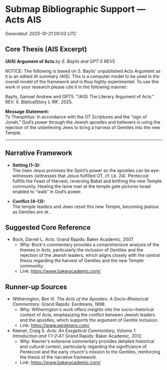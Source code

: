 # Submap Bibliographic Support — Acts AIS
_Generated: 2025-10-21 00:03 UTC_

## Core Thesis (AIS Excerpt)
**(AIS) Argument of Acts**
*by S. Baylis and GPT-5*
REV5

NOTICE: The following is based on S. Baylis' unpublished Acts Argument as it is an edited AI summary (AIS). This is a computer model to be used in the overall model of the framework and is thus highly experimental. To use this work in your research please cite it in the following manner:

Baylis, Samuel Andrew and GPT5. "(AIS) The Literary Argument of Acts." REV. X. BiblicalStory L-IRF, 2025.

**Message Statement:**  
To Theophilus: In accordance with the OT Scriptures and the “sign of Jonah,” God’s power through the Jewish apostles and believers is using the rejection of the unbelieving Jews to bring a harvest of Gentiles into the new Temple.  

---

## Narrative Framework

- **Setting (1–3):**  
  The risen Jesus promises the Spirit’s power so the apostles can be eye-witnesses (witnesses that Jesus fulfilled OT, cf. Lk. 24). Pentecost fulfills the Feast of Harvest, reversing Babel and birthing the new Temple community. Healing the lame man at the temple gate pictures Israel enabled to “walk” in God’s power.  

- **Conflict (4–13):**  
  The temple leaders and Jews resist this new Temple, becoming jealous as Gentiles are dr…

## Suggested Core Reference
- Bock, Darrell L. *Acts.* Grand Rapids: Baker Academic, 2007.
  - Why: Bock's commentary provides a comprehensive analysis of the themes in Acts, particularly the inclusion of Gentiles and the rejection of the Jewish leaders, which aligns closely with the central thesis regarding the harvest of Gentiles and the new Temple community.
  - Link: https://www.bakeracademic.com/

## Runner-up Sources
- Witherington, Ben III. *The Acts of the Apostles: A Socio-Rhetorical Commentary.* Grand Rapids: Eerdmans, 1998.
  - Why: Witherington's work offers insights into the socio-rhetorical context of Acts, emphasizing the conflict between Jewish leaders and the apostles, which supports the argument of Gentile inclusion.
  - Link: https://www.eerdmans.com/
- Keener, Craig S. *Acts: An Exegetical Commentary, Volume 1: Introduction and 1:1-2:47.* Grand Rapids: Baker Academic, 2012.
  - Why: Keener's extensive commentary provides detailed historical and cultural context, particularly regarding the significance of Pentecost and the early church's mission to the Gentiles, reinforcing the thesis of the narrative framework.
  - Link: https://www.bakeracademic.com/